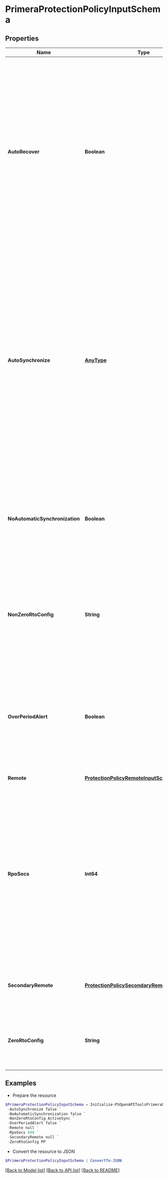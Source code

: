 # PrimeraProtectionPolicyInputSchema
## Properties

Name | Type | Description | Notes
------------ | ------------- | ------------- | -------------
**AutoRecover** | **Boolean** | Specifies that if the protected volume set is stopped as a result of the Remote Copy links going down, the protected volume set is restarted automatically after the links come back up.  If this policy is enabled for a volume set while the volume set is stopped after link failures, it will only be started when the links come up for the failed target.  If the links are already up at the time the policy is set, then the protected volume set will not be restarted at that time. | [optional] 
**AutoSynchronize** | [**AnyType**](.md) | This property ensures that the Remote Copy system automatically recovers and synchronizes all volumes in the protected volume set after a system failover, for either automatic or manual failover scenarios.  Synchronization occurs after system recovery completes and the Remote Copy links recover. This policy also allows the failover command to be used when synchronous volume sets are started and are online.  It is no longer necessary to stop the synchronous volume sets before initiating a failover command to the secondary system. | [optional] 
**NoAutomaticSynchronization** | **Boolean** | Enabling this option results in no synchronization happening between the source and target application sets. This is applicable only in case of periodic replication, and is disabled by default. | [optional] 
**NonZeroRtoConfig** | **String** | Non-Zero RTO configuration to be used - Active Sync. Even the plain synchronous replication is non zero RTO configuration but for this plain sync configuration, no need to specify any value in this parameter. Cannot be used along with zeroRtoConfig | [optional] 
**OverPeriodAlert** | **Boolean** | If synchronization of an asynchronous periodic protection takes longer to complete than its synchronization period, an alert is generated. This property is not valid and hence cannot be enabled in case of synchronous replication. | [optional] 
**Remote** | [**ProtectionPolicyRemoteInputSchema**](ProtectionPolicyRemoteInputSchema.md) | Replication partner details for remote protection | 
**RpoSecs** | **Int64** | Specifies recovery point objective in seconds for asynchronous periodic protection. Range: 60 - 63072000, and should be an even number. For Synchronous replication, the value defaults to zero even if it is specified. For Asynchronous replication, if rpoSecs is not specified then it would be considered under the no-automatic-synchronization option, and no synchronization happens. | [optional] 
**SecondaryRemote** | [**ProtectionPolicySecondaryRemoteInputSchema**](ProtectionPolicySecondaryRemoteInputSchema.md) | Replication partner details for Async partner in Synchronous Long Distance mode and for 3DC Peer Persistence mode | [optional] 
**ZeroRtoConfig** | **String** | Zero RTO configuration to be used. Peer Persistence, Active Peer Persistence. Cannot be used along with nonZeroRtoConfig | [optional] 

## Examples

- Prepare the resource
```powershell
$PrimeraProtectionPolicyInputSchema = Initialize-PSOpenAPIToolsPrimeraProtectionPolicyInputSchema  -AutoRecover false `
 -AutoSynchronize false `
 -NoAutomaticSynchronization false `
 -NonZeroRtoConfig ActiveSync `
 -OverPeriodAlert false `
 -Remote null `
 -RpoSecs 600 `
 -SecondaryRemote null `
 -ZeroRtoConfig PP
```

- Convert the resource to JSON
```powershell
$PrimeraProtectionPolicyInputSchema | ConvertTo-JSON
```

[[Back to Model list]](../README.md#documentation-for-models) [[Back to API list]](../README.md#documentation-for-api-endpoints) [[Back to README]](../README.md)

